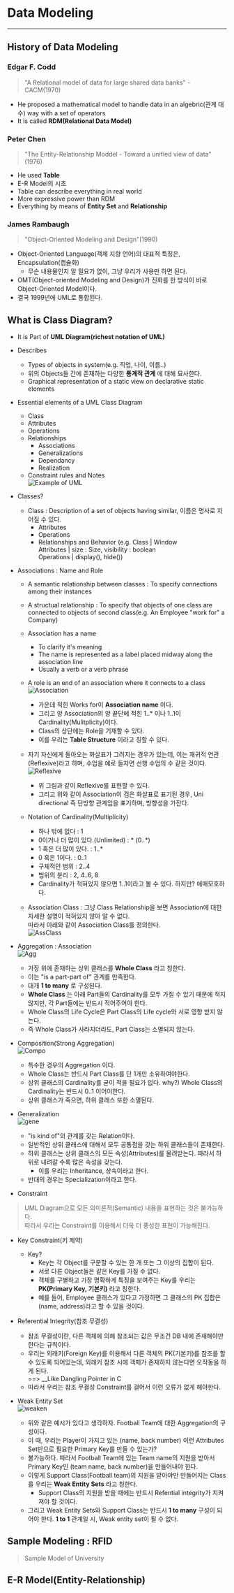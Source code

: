 # Data Modeling
---
## History of Data Modeling
### Edgar F. Codd
> "A Relational model of data for large shared data banks" - CACM(1970)  
- He proposed a mathematical model to handle data in an algebric(관계 대수) way with a set of operators
- It is called __RDM(Relational Data Model)__

### Peter Chen
> "The Entity-Relationship Moddel - Toward a unified view of data"(1976)  
- He used __Table__
- E-R Model의 시초
- Table can describe everything in real world
- More expressive power than RDM
- Everything by means of __Entity Set__ and __Relationship__

### James Rambaugh
> "Object-Oriented Modeling and Design"(1990)  
- Object-Oriented Language(객체 지향 언어)의 대표적 특징은, Encapsulation(캡슐화)
  - 무슨 내용물인지 알 필요가 없이, 그냥 우리가 사용만 하면 된다.
- OMT(Object-oriented Modeling and Design)가 진화를 한 방식이 바로 Object-Oriented Model이다.
- 결국 1999년에 UML로 통합된다.

## What is Class Diagram?
- It is Part of __UML Diagram(richest notation of UML)__
- Describes
  - Types of objects in system(e.g. 직업, 나이, 이름..)
  - 위의 Objects들 간에 존재하는 다양한 __통계적 관계__ 에 대해 묘사한다.
  - Graphical representation of a static view on declarative static elements
- Essential elements of a UML Class Diagram
  - Class
  - Attributes
  - Operations
  - Relationships
    - Associations
    - Generalizations
    - Dependancy
    - Realization
  - Constraint rules and Notes  
![Example of UML](https://user-images.githubusercontent.com/71700079/132525374-8c80c5d6-869b-4f5d-8ec5-6d5f59f7f7f1.png)  

- Classes?
  - Class : Description of a set of objects having similar, 이름은 명사로 지어질 수 있다.
    - Attributes
    - Operations
    - Relationships and Behavior
  (e.g. Class | Window  
        Attributes | size : Size, visibility : boolean  
        Operations | display(), hide())
- Associations : Name and Role
  - A semantic relationship between classes : To specify connections among their instances
  - A structual relationship : To specify that objects of one class are connected to objects of second class(e.g. An Employee "work for" a Company)
  - Association has a name
    - To clarify it's meaning
    - The name is represented as a label placed midway along the association line
    - Usually a verb or a verb phrase
  - A role is an end of an association where it connects to a class  
  ![Association](https://user-images.githubusercontent.com/71700079/134892981-9d45578d-7234-4d67-bb84-2f47d9861be9.png)
    - 가운데 적힌 Works for이 __Association name__ 이다.
    - 그리고 양 Association의 양 끝단에 적힌 1..* 이나 1..1이 Cardinality(Mulitplicity)이다.
    - Class의 상단에는 Role을 기재할 수 있다.
    - 이를 우리는 __Table Structure__ 이라고 칭할 수 있다.
  - 자기 자신에게 돌아오는 화살표가 그려지는 경우가 있는데, 이는 재귀적 연관(Reflexive)라고 하며, 수업을 예로 들자면 선행 수업의 수 같은 것이다.  
  ![Reflexive](https://user-images.githubusercontent.com/71700079/134893931-b16efae8-af02-4340-a293-830bd3b9e7a9.png)
    - 위 그림과 같이 Reflexive를 표현할 수 있다.
    - 그리고 위와 같이 Association이 검은 화살표로 표기된 경우, Uni directional 즉 단방향 관계임을 표기하며, 방향성을 가진다.
  - Notation of Cardinality(Multiplicity)
    - 하나 밖에 없다 : 1
    - 0이거나 더 많이 있다.(Unlimited) : * (0..*)
    - 1 혹은 더 많이 있다. : 1..*
    - 0 혹은 1이다. : 0..1
    - 구체적인 범위 : 2..4
    - 범위의 분리 : 2, 4..6, 8
    - Cardinality가 적혀있지 않으면 1..1이라고 볼 수 있다. 하지만? 애매모호하다.
  
  - Association Class : 그냥 Class Relationship을 보면 Association에 대한 자세한 설명이 적혀있지 않아 알 수 없다.  
                        따라서 아래와 같이 Association Class를 정의한다.  
  ![AssClass](https://user-images.githubusercontent.com/71700079/134896144-1f740816-3ee7-4e7d-847d-2b8e8e4279af.png)

- Aggregation : Association  
  ![Agg](https://user-images.githubusercontent.com/71700079/134896682-3d5e215f-a6eb-4ad1-8468-91cc1315cfef.png)
  - 가장 위에 존재하는 상위 클래스를 __Whole Class__ 라고 칭한다.
  - 이는 "is a part-part of" 관계를 만족한다.
  - 대개 __1 to many__ 로 구성된다.
  - __Whole Class__ 는 아래 Part들의 Cardinality를 모두 가질 수 있기 때문에 적지 않지만, 각 Part들에는 반드시 적어주어야 한다.
  - Whole Class의 Life Cycle은 Part Class의 Life cycle와 서로 영향 받지 않는다.
  - 즉 Whole Class가 사라지더라도, Part Class는 소멸되지 않는다.
  
- Composition(Strong Aggregation)  
   ![Compo](https://user-images.githubusercontent.com/71700079/134897249-02cc621d-ff2f-47b2-ac53-3e513664dacb.png)
  - 특수한 경우의 Aggregation 이다.
  - Whole Class는 반드시 Part Class를 단 1개만 소유하여야한다.
  - 상위 클래스의 Cardinality를 굳이 적을 필요가 없다. why?) Whole Class의 Cardinality는 반드시 0..1 이어야한다.
  - 상위 클래스가 죽으면, 하위 클래스 또한 소멸된다.
  
- Generalization  
  ![gene](https://user-images.githubusercontent.com/71700079/134897470-360565c8-e99b-4faa-939a-c7e87226411e.png)
  - "is kind of"의 관계를 갖는 Relation이다.
  - 일반적인 상위 클래스에 대해서 모두 공통점을 갖는 하위 클래스들이 존재한다.
  - 하위 클래스는 상위 클래스의 모든 속성(Attributes)를 물려받는다. 따라서 하위로 내려갈 수록 많은 속성을 갖는다.
    - 이를 우리는 Inheritance, 상속이라고 한다.
  - 반대의 경우는 Specialization이라고 한다.
  
- Constraint
> UML Diagram으로 모든 의미론적(Semantic) 내용을 표현하는 것은 불가능하다.  
> 따라서 우리는 Constraint를 이용해서 더욱 더 풍성한 표현이 가능해진다.  
  - Key Constraint(키 제약)
    - Key?
      - Key는 각 Object를 구분할 수 있는 한 개 또는 그 이상의 집합이 된다.
      - 서로 다른 Object들은 같은 Key를 가질 수 없다.
      - 객체를 구별하고 가장 명확하게 특징을 보여주는 Key를 우리는 __PK(Primary Key, 기본키)__ 라고 칭한다.
      - 예를 들어, Employee 클래스가 있다고 가정하면 그 클래스의 PK 집합은 (name, address)라고 할 수 있을 것이다.
  - Referential Integrity(참조 무결성)
    - 참조 무결성이란, 다른 객체에 의해 참조되는 값은 무조건 DB 내에 존재해야만 한다는 규칙이다.
    - 우리는 외래키(Foreign Key)를 이용해서 다른 객체의 PK(기본키)를 참조를 할 수 있도록 되어있는데, 외래키 참조 시에 객체가 존재하지 않는다면 오작동을 하게 된다.  
                                                                                               ==> __Like Dangling Pointer in C
    - 따라서 우리는 참조 무결성 Constraint를 걸어서 이런 오류가 없게 해야한다.  
  
- Weak Entity Set  
![weaken](https://user-images.githubusercontent.com/71700079/134898870-3fdbda9b-3802-4df2-a787-d38033cbd283.png)
  - 위와 같은 예시가 있다고 생각하자. Football Team에 대한 Aggregation의 구성이다.
  - 이 때, 우리는 Player이 가지고 있는 (name, back number) 이런 Attributes Set만으로 필요한 Primary Key를 만들 수 있는가?
  - 불가능하다. 따라서 Football Team에 있는 Team name의 지원을 받아서 Primary Key인 (team name, back number)을 만들어내야 한다.
  - 이렇게 Support Class(Football team)의 지원을 받아야만 만들어지는 Class를 우리는 __Weak Entity Sets__ 라고 칭한다.
    - Support Class의 지원을 받을 때에는 반드시 Refential integrity가 지켜져야 할 것이다.
  - 그리고 Weak Entity Sets와 Support Class는 반드시 __1 to many__ 구성이 되어야 한다. __1 to 1__ 관계일 시, Weak entity set이 될 수 없다.  
 
## Sample Modeling : RFID  
> Sample Model of University  

## E-R Model(Entity-Relationship)
